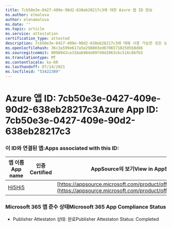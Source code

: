 ```yaml
---
title: 7cb50e3e-0427-409e-90d2-638eb28217c3에 대한 Azure 앱 ID 정보
ms.author: elmalova
author: elenamalova
ms.date: ''
ms.topic: article
ms.service: attestation
certification_type: attested
description: 7cb50e3e-0427-409e-90d2-638eb28217c3에 대해 사용 가능한 모든 보안 및 규정 준수 정보입니다.
ms.openlocfilehash: 36c3a599e617a5e298803ed870657102585b8d86
ms.sourcegitcommit: 0098942ce316ab984e09fd9d2063cbc516c8bfb5
ms.translationtype: MT
ms.contentlocale: ko-KR
ms.lasthandoff: 07/14/2021
ms.locfileid: "53422389"
---
```

# <a name="azure-app-id-7cb50e3e-0427-409e-90d2-638eb28217c3"></a><span data-ttu-id="303ba-103">Azure 앱 ID: 7cb50e3e-0427-409e-90d2-638eb28217c3</span><span class="sxs-lookup"><span data-stu-id="303ba-103">Azure App ID: 7cb50e3e-0427-409e-90d2-638eb28217c3</span></span>


### <a name="apps-associated-with-this-id"></a><span data-ttu-id="303ba-104">이 ID와 연결된 앱:</span><span class="sxs-lookup"><span data-stu-id="303ba-104">Apps associated with this ID:</span></span>
| <span data-ttu-id="303ba-105">**앱 이름**</span><span class="sxs-lookup"><span data-stu-id="303ba-105">**App name**</span></span> | <span data-ttu-id="303ba-106">**인증**</span><span class="sxs-lookup"><span data-stu-id="303ba-106">**Certified**</span></span> | <span data-ttu-id="303ba-107">**AppSource의 보기**</span><span class="sxs-lookup"><span data-stu-id="303ba-107">**View in AppSource**</span></span> |
|-|-|-|
| [<span data-ttu-id="303ba-108">Hi5</span><span class="sxs-lookup"><span data-stu-id="303ba-108">Hi5</span></span>](https://docs.microsoft.com/en-us/microsoft-365-app-certification/forward/WA200001610) |  | [https://appsource.microsoft.com/product/office/WA200001610](https://appsource.microsoft.com/product/office/WA200001610) |

### <a name="microsoft-365-app-compliance-status"></a><span data-ttu-id="303ba-109">Microsoft 365 앱 준수 상태</span><span class="sxs-lookup"><span data-stu-id="303ba-109">Microsoft 365 App Compliance Status</span></span>
- <span data-ttu-id="303ba-110">Publisher Attestaton 상태: 완료</span><span class="sxs-lookup"><span data-stu-id="303ba-110">Publisher Attestaton Status: Completed</span></span>
